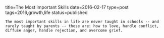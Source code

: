 title=The Most Important Skills
date=2016-02-17
type=post
tags=2016,growth,life
status=published
~~~~~~
The most important skills in life are never taught in schools -- and rarely taught by parents -- those are: how to love, handle conflict, diffuse anger, handle rejection, and overcome grief.
